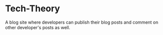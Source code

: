 # Tech-Theory
A blog site where developers can publish their blog posts and comment on other developer's posts as well.
